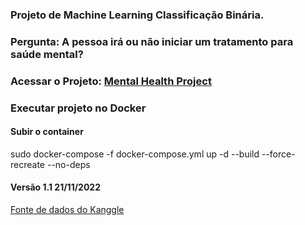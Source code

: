 ### Projeto de Machine Learning Classificação Binária.
### Pergunta: A pessoa irá ou não iniciar um tratamento para saúde mental?

### Acessar o Projeto: [Mental Health Project](https://mental-health-ti.herokuapp.com/)

### Executar projeto no Docker
#### Subir o container
sudo docker-compose -f docker-compose.yml up  -d --build --force-recreate --no-deps

#### Versão 1.1 21/11/2022

[Fonte de dados do Kanggle](https://www.kaggle.com/datasets/osmi/mental-health-in-tech-survey?resource=download&select=survey.csv)
